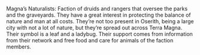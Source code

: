 Magna’s Naturalists: Faction of druids and rangers that oversee the parks and the graveyards. They have a great interest in protecting the balance of nature and man at all costs. They’re not too present in Oserith, being a large city with not a lot of nature, but they’re spread out across Terra Magna. Their symbol is a leaf and a ladybug. Their support comes from information from their network and free food and care for animals of the faction members.